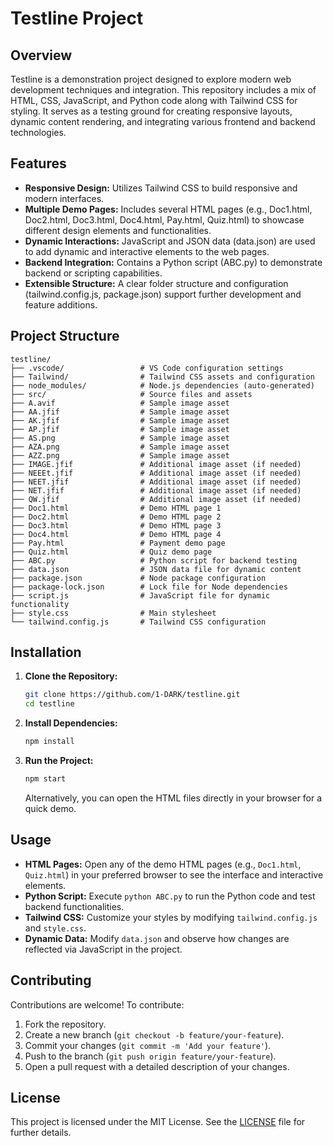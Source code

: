 # Testline Project

## Overview

Testline is a demonstration project designed to explore modern web development techniques and integration. This repository includes a mix of HTML, CSS, JavaScript, and Python code along with Tailwind CSS for styling. It serves as a testing ground for creating responsive layouts, dynamic content rendering, and integrating various frontend and backend technologies.

## Features

- **Responsive Design:** Utilizes Tailwind CSS to build responsive and modern interfaces.
- **Multiple Demo Pages:** Includes several HTML pages (e.g., Doc1.html, Doc2.html, Doc3.html, Doc4.html, Pay.html, Quiz.html) to showcase different design elements and functionalities.
- **Dynamic Interactions:** JavaScript and JSON data (data.json) are used to add dynamic and interactive elements to the web pages.
- **Backend Integration:** Contains a Python script (ABC.py) to demonstrate backend or scripting capabilities.
- **Extensible Structure:** A clear folder structure and configuration (tailwind.config.js, package.json) support further development and feature additions.

## Project Structure

```
testline/
├── .vscode/                 # VS Code configuration settings
├── Tailwind/                # Tailwind CSS assets and configuration
├── node_modules/            # Node.js dependencies (auto-generated)
├── src/                     # Source files and assets
├── A.avif                   # Sample image asset
├── AA.jfif                  # Sample image asset
├── AK.jfif                  # Sample image asset
├── AP.jfif                  # Sample image asset
├── AS.png                   # Sample image asset
├── AZA.png                  # Sample image asset
├── AZZ.png                  # Sample image asset
├── IMAGE.jfif               # Additional image asset (if needed)
├── NEEEt.jfif               # Additional image asset (if needed)
├── NEET.jfif                # Additional image asset (if needed)
├── NET.jfif                 # Additional image asset (if needed)
├── QW.jfif                  # Additional image asset (if needed)
├── Doc1.html                # Demo HTML page 1
├── Doc2.html                # Demo HTML page 2
├── Doc3.html                # Demo HTML page 3
├── Doc4.html                # Demo HTML page 4
├── Pay.html                 # Payment demo page
├── Quiz.html                # Quiz demo page
├── ABC.py                   # Python script for backend testing
├── data.json                # JSON data file for dynamic content
├── package.json             # Node package configuration
├── package-lock.json        # Lock file for Node dependencies
├── script.js                # JavaScript file for dynamic functionality
├── style.css                # Main stylesheet
└── tailwind.config.js       # Tailwind CSS configuration
```

## Installation

1. **Clone the Repository:**
   ```bash
   git clone https://github.com/1-DARK/testline.git
   cd testline
   ```
2. **Install Dependencies:**
   ```bash
   npm install
   ```
3. **Run the Project:**
   ```bash
   npm start
   ```
   Alternatively, you can open the HTML files directly in your browser for a quick demo.

## Usage

- **HTML Pages:** Open any of the demo HTML pages (e.g., `Doc1.html`, `Quiz.html`) in your preferred browser to see the interface and interactive elements.
- **Python Script:** Execute `python ABC.py` to run the Python code and test backend functionalities.
- **Tailwind CSS:** Customize your styles by modifying `tailwind.config.js` and `style.css`.
- **Dynamic Data:** Modify `data.json` and observe how changes are reflected via JavaScript in the project.



## Contributing

Contributions are welcome! To contribute:

1. Fork the repository.
2. Create a new branch (`git checkout -b feature/your-feature`).
3. Commit your changes (`git commit -m 'Add your feature'`).
4. Push to the branch (`git push origin feature/your-feature`).
5. Open a pull request with a detailed description of your changes.

## License

This project is licensed under the MIT License. See the [LICENSE](LICENSE) file for further details.
